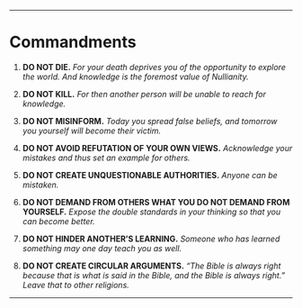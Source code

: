 -----
# Commandments

1. **DO NOT DIE.**
    *For your death deprives you of the opportunity to explore the world. And knowledge is the foremost value of Nullianity.*

2. **DO NOT KILL.**
    *For then another person will be unable to reach for knowledge.*

3. **DO NOT MISINFORM.**
    *Today you spread false beliefs, and tomorrow you yourself will become their victim.*

4. **DO NOT AVOID REFUTATION OF YOUR OWN VIEWS.**
    *Acknowledge your mistakes and thus set an example for others.*

5. **DO NOT CREATE UNQUESTIONABLE AUTHORITIES.**
    *Anyone can be mistaken.*

6. **DO NOT DEMAND FROM OTHERS WHAT YOU DO NOT DEMAND FROM YOURSELF.**
    *Expose the double standards in your thinking so that you can become better.*

7. **DO NOT HINDER ANOTHER’S LEARNING.**
    *Someone who has learned something may one day teach you as well.*

8. **DO NOT CREATE CIRCULAR ARGUMENTS.**
    *“The Bible is always right because that is what is said in the Bible, and the Bible is always right.” Leave that to other religions.*
-----